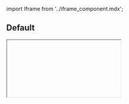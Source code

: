 import Iframe from '../iframe_component.mdx';

## Default

<Iframe id='components-forms-dropdown--default' > </Iframe>
